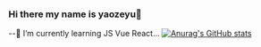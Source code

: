 ### Hi there my name is yaozeyu👋
--🌱 I’m currently learning JS Vue React...
[![Anurag's GitHub stats](https://github-readme-stats.vercel.app/api?username=aozeyu)](https://github.com/aozeyu/github-readme-stats)


<!--
**aozeyu/aozeyu** is a ✨ _special_ ✨ repository because its `README.md` (this file) appears on your GitHub profile.

Here are some ideas to get you started:

- 🔭 I’m currently working on ...
- 🌱 I’m currently learning ...
- 👯 I’m looking to collaborate on ...
- 🤔 I’m looking for help with ...
- 💬 Ask me about ...
- 📫 How to reach me: ...
- 😄 Pronouns: ...
- ⚡ Fun fact: ...
-->
